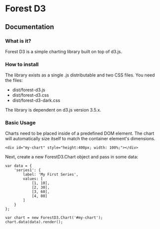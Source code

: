 # Forest D3
## Documentation

### What is it?
Forest D3 is a simple charting library built on top of d3.js.

### How to install

The library exists as a single .js distributable and two CSS files.
You need the files:

* dist/forest-d3.js
* dist/forest-d3.css
* dist/forest-d3-dark.css

The library is dependent on d3.js version 3.5.x.

### Basic Usage

Charts need to be placed inside of a predefined DOM element. The chart
will automatically size itself to match the container element's dimensions.

```
<div id="my-chart" style="height:400px; width: 100%;"></div>
```

Next, create a new ForestD3.Chart object and pass in some data:

```
var data = {
    'series1': {
        label: 'My First Series',
        values: [
            [1, 10],
            [2, 30],
            [3, 60],
            [4, 80]
        ]
    }
};

var chart = new ForestD3.Chart('#my-chart');
chart.data(data).render();
```